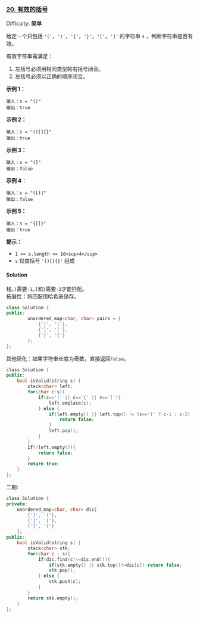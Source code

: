 ### [20\. 有效的括号](https://leetcode-cn.com/problems/valid-parentheses/)

Difficulty: **简单**


给定一个只包括 `'('`，`')'`，`'{'`，`'}'`，`'['`，`']'` 的字符串 `s` ，判断字符串是否有效。

有效字符串需满足：

1.  左括号必须用相同类型的右括号闭合。
2.  左括号必须以正确的顺序闭合。

**示例 1：**

```
输入：s = "()"
输出：true
```

**示例 2：**

```
输入：s = "()[]{}"
输出：true
```

**示例 3：**

```
输入：s = "(]"
输出：false
```

**示例 4：**

```
输入：s = "([)]"
输出：false
```

**示例 5：**

```
输入：s = "{[]}"
输出：true
```

**提示：**

*   `1 <= s.length <= 10<sup>4</sup>`
*   `s` 仅由括号 `'()[]{}'` 组成


#### Solution

栈。`)`需要`-1`。`]`和`}`需要`-2`才能匹配。  
拓展性：将匹配用哈希表储存。  
```cpp
class Solution {
public:
        unordered_map<char, char> pairs = {
            {')', '('},
            {']', '['},
            {'}', '{'}
        };
};
```  
其他简化：如果字符串长度为奇数，直接返回`False`。  

```cpp
​class Solution {
public:
    bool isValid(string s) {
        stack<char> left;
        for(char c:s){
            if(c=='(' || c=='{' || c=='['){
                left.emplace(c);
            } else {
                if(left.empty() || left.top() != (c==')' ? c-1 : c-2) ){
                    return false;
                }
                left.pop();
            }
        }
        if(!left.empty()){
            return false;
        }
        return true;
    }
};
```


二刷:  
```cpp
class Solution {
private:
    unordered_map<char, char> dic{
        {')', '('},
        {']', '['},
        {'}', '{'}
    };
public:
    bool isValid(string s) {
        stack<char> stk;
        for(char c : s){
            if(dic.find(c)!=dic.end()){
                if(stk.empty() || stk.top()!=dic[c]) return false;
                stk.pop();
            } else {
                stk.push(c);
            }
        }
        return stk.empty();
    }
};
```